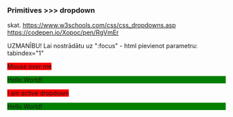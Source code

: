 ### Primitives >>> dropdown

skat. https://www.w3schools.com/css/css_dropdowns.asp
https://codepen.io/Xopoc/pen/RgVmEr

UZMANĪBU!
Lai nostrādātu uz ":focus" - html pievienot parametru: tabindex="1"

<html>
<div class="dropdown" tabindex="1">
    <span style="background-color:red">Mouse over me</span>
    <div class="dropdown-content" style="background-color:green">
        <p>Hello World!</p>
    </div>
</div>

<div class="dropdown dropdown-active" tabindex="1">
    <span style="background-color:red">I am active dropdown</span>
    <div class="dropdown-content" style="background-color:green">
        <p>Hello World!</p>
    </div>
</div>
</html>
